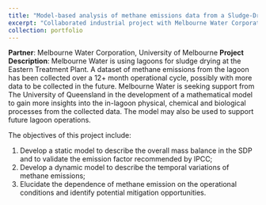 ```yaml
---
title: "Model-based analysis of methane emissions data from a Sludge-Drying Lagoon"
excerpt: "Collaborated industrial project with Melbourne Water Corporation  (AUD 5K, leading CI) <br/><img src='/images/SDP.png'>"
collection: portfolio
---
```

**Partner**: Melbourne Water Corporation, University of Melbourne
**Project Description**: Melbourne Water is using lagoons for sludge drying at the Eastern Treatment Plant. A dataset of methane emissions from the lagoon has been collected over a 12+ month operational cycle, possibly with more data to be collected in the future. Melbourne Water is seeking support from The University of Queensland in the development of a mathematical model to gain more insights into the in-lagoon physical, chemical and biological processes from the collected data. The model may also be used to support future lagoon operations.

The objectives of this project include:

1) Develop a static model to describe the overall mass balance in the SDP and to validate the emission factor recommended by IPCC;
2) Develop a dynamic model to describe the temporal variations of methane emissions;
3) Elucidate the dependence of methane emission on the operational conditions and identify potential mitigation opportunities.
